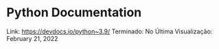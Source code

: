 # Python Documentation

Link: https://devdocs.io/python~3.9/
Terminado: No
Última Visualização: February 21, 2022